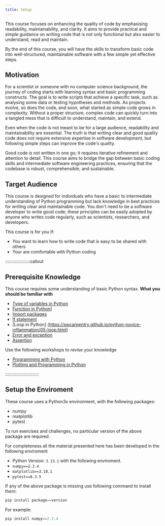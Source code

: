 ```yaml
---
title: Setup
---
```


This course focuses on enhancing the quality of code by emphasising readability, maintainability, and clarity. It aims to provide practical and simple guidance on writing code that is not only functional but also easier to understand, read and maintain. 

By the end of this course, you will have the skills to transform basic code into well-structured, maintainable software with a few simple yet effective steps.

## Motivation 

For a scientist or someone with no computer science background, the journey of coding starts with learning syntax and basic programming constructs. 
The goal is to write scripts that achieve a specific task, such as analysing some data or testing hypotheses and methods. As projects evolve, so does the code, and soon, what started as simple code grows in complexity. Without a proper structure, complex code can quickly turn into a tangled mess that is difficult to understand, maintain, and extend.

Even when the code is not meant to be for a large audience, readability and maintainability are essential. The truth is that writing clear and good quality code does not require extensive expertise in software development, but following simple steps can improve the code's quality.

Good code is not written in one go; it requires iterative refinement and attention to detail. This course aims to bridge the gap between basic coding skills and intermediate software engineering practices, ensuring that the codebase is robust, comprehensible, and sustainable.

## Target Audience

This course is designed for individuals who have a basic to intermediate understanding of Python programming but lack knowledge in best practices for writing clear and maintainable code. You don't need to be a software developer to write good code; these principles can be easily adopted by anyone who writes code regularly, such as scientists, researchers, and developers.

This course is for you if:

- You want to learn how to write code that is easy to be shared with others
- Your are comfortable with Python coding

::::::::::::::::::::callout
## Prerequisite Knowledge

This course requires some understanding of basic Python syntax. 
**What you should be familiar with**

- [Type of variables in Python ](https://swcarpentry.github.io/python-novice-inflammation/01-intro.html)
- [Function in Python](https://swcarpentry.github.io/python-novice-inflammation/08-func.html)]
- [Import packages](https://swcarpentry.github.io/python-novice-gapminder/06-libraries.html)
- [If statement](https://swcarpentry.github.io/python-novice-inflammation/07-cond.html)
- [Loop in Python] (https://swcarpentry.github.io/python-novice-inflammation/05-loop.html)
- [Error and exception](https://swcarpentry.github.io/python-novice-inflammation/09-errors.html)
- [Assertion](https://swcarpentry.github.io/python-novice-inflammation/10-defensive.html)

Use the following workshops to revise your knowledge

- [Programming with Python](https://swcarpentry.github.io/python-novice-inflammation/)
- [Plotting and Programming in Python](https://swcarpentry.github.io/python-novice-gapminder/)

:::::::::::::::::::::::::::

## Setup the Enviroment

These course uses a Python3x environment, with the following packages:

- numpy
- matplotlib
- pytest

To run exercises and challenges, no particular version of the above package are required.

For completeness all the material presented here has been developed in the following enviroment

- Python Version: `3.13.1`
with the following enviroment.
- `numpy==2.2.4`
- `matplotlib==3.10.1`
- `pytest==8.3.5`

If any of the above package is missing use following command to install them:
```python 
pip install package==version
```
For example:
```python 
pip install numpy==2.2.4
```


